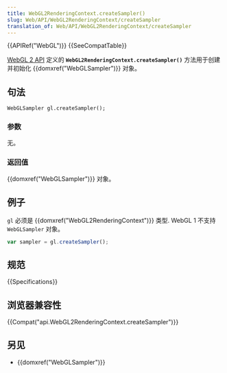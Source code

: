 ```yaml
---
title: WebGL2RenderingContext.createSampler()
slug: Web/API/WebGL2RenderingContext/createSampler
translation_of: Web/API/WebGL2RenderingContext/createSampler
---
```

{{APIRef("WebGL")}} {{SeeCompatTable}}

[WebGL 2 API](/en-US/docs/Web/API/WebGL_API) 定义的 **`WebGL2RenderingContext.createSampler()`** 方法用于创建并初始化 {{domxref("WebGLSampler")}} 对象。

## 句法

```plain
WebGLSampler gl.createSampler();
```

### 参数

无。

### 返回值

{{domxref("WebGLSampler")}} 对象。

## 例子

`gl` 必须是 {{domxref("WebGL2RenderingContext")}} 类型. WebGL 1 不支持 `WebGLSampler` 对象。

```js
var sampler = gl.createSampler();
```

## 规范

{{Specifications}}

## 浏览器兼容性

{{Compat("api.WebGL2RenderingContext.createSampler")}}

## 另见

- {{domxref("WebGLSampler")}}

